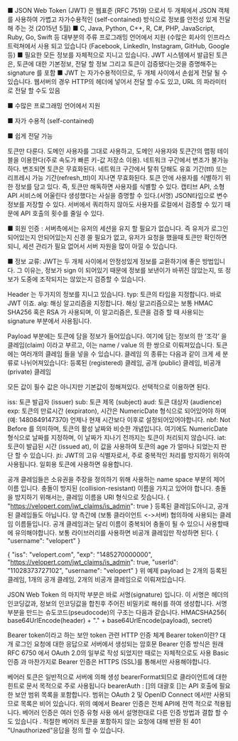 
■ JSON Web Token (JWT) 은 웹표준 (RFC 7519) 으로서 두 개체에서 JSON 객체를 사용하여 가볍고 자가수용적인 (self-contained) 방식으로 정보를 안전성 있게 전달해 주는 것 (2015년 5월)
■ C, Java, Python, C++, R, C#, PHP, JavaScript, Ruby, Go, Swift 등 대부분의 주류 프로그래밍 언어에서 지원 (수많은 회사의 인프라스트럭쳐에서 사용 되고 있습니다 (Facebook, LinkedIn, Instagram, GitHub, Google 등)
■  필요한 모든 정보를 자체적으로 지니고 있습니다. JWT 시스템에서 발급된 토큰은, 토큰에 대한 기본정보, 전달 할 정보 그리고 토큰이 검증됐다는것을 증명해주는 signature 를 포함
■ JWT 는 자가수용적이므로, 두 개체 사이에서 손쉽게 전달 될 수 있습니다. 웹서버의 경우 HTTP의 헤더에 넣어서 전달 할 수도 있고, URL 의 파라미터로 전달 할 수도 있음


■ 수많은 프로그래밍 언어에서 지원

■ 자가 수용적 (self-contained)

■ 쉽게 전달 가능


토큰만 다룬다. 도메인 사용자를 그대로 사용하고, 도메인 사용자와 토큰간의 맵핑 테이블을 이용한다(주로 속도가 빠른 키-값 저장소 이용).
 네트워크 구간에서 변조가 불가능하다. 변조되면 토큰은 무효화된다. 
 네트워크 구간에서 탈취 당해도 유효 기간(ttl) 또는 리프레시 가능 기간(refresh_ttl)이 지나면 무효화된다.
 토큰 안에 사용자를 식별하기 위한 정보를 담고 있다. 즉, 토큰만 해독하면 사용자를 식별할 수 있다.
 캡티브 API, 소형 API 서비스에 어울린다
 생성했다는 사실을 증명할 수 있다.(서명)
 JSON타입으로 변수 정보를 저장할 수 있다.
 서버에서 쿼리하지 않아도 사용자를 로컬에서 검증할 수 있기 때문에 API 호출의 횟수를 줄일 수 있다.



■ 회원 인증 : 서버측에서는 유저의 세션을 유지 할 필요가 없습니다. 즉 유저가 로그인되어있는지 안되어있는지 신경 쓸 필요가 없고, 유저가 요청을 했을때 토큰만 확인하면 되니, 세션 관리가 필요 없어서 서버 자원을 많이 아낄 수 있습니다.

■ 정보 교류: JWT는 두 개체 사이에서 안정성있게 정보를 교환하기에 좋은 방법입니다. 그 이유는, 정보가 sign 이 되어있기 때문에 정보를 보낸이가 바뀌진 않았는지, 또 정보가 도중에 조작되지는 않았는지 검증할 수 있습니다.


					
				
Header 는 두가지의 정보를 지니고 있습니다.
typ: 토큰의 타입을 지정합니다. 바로 JWT 이죠.
alg: 해싱 알고리즘을 지정합니다.  해싱 알고리즘으로는 보통 HMAC SHA256 혹은 RSA 가 사용되며, 이 알고리즘은, 토큰을 검증 할 때 사용되는 signature 부분에서 사용됩니다.




Payload 부분에는 토큰에 담을 정보가 들어있습니다. 여기에 담는 정보의 한 ‘조각’ 을 클레임(claim) 이라고 부르고, 이는 name / value 의 한 쌍으로 이뤄져있습니다. 토큰에는 여러개의 클레임 들을 넣을 수 있습니다.
클레임 의 종류는 다음과 같이 크게 세 분류로 나뉘어져있습니다:
등록된 (registered) 클레임,
공개 (public) 클레임,
비공개 (private) 클레임

		
모든 값이 필수 값은 아니지만 기본값이 정해져있다. 선택적으로 이용하면 된다.

 iss: 토큰 발급자 (issuer)
 sub: 토큰 제목 (subject)
 aud: 토큰 대상자 (audience)
 exp: 토큰의 만료시간 (expiraton), 시간은 NumericDate 형식으로 되어있어야 하며 (예: 1480849147370) 언제나 현재 시간보다 이후로 설정되어있어야합니다.
 nbf: Not Before 를 의미하며, 토큰의 활성 날짜와 비슷한 개념입니다. 여기에도 NumericDate 형식으로 날짜를 지정하며, 이 날짜가 지나기 전까지는 토큰이 처리되지 않습니다.
 iat: 토큰이 발급된 시간 (issued at), 이 값을 사용하여 토큰의 age 가 얼마나 되었는지 판단 할 수 있습니다.
 jti: JWT의 고유 식별자로서, 주로 중복적인 처리를 방지하기 위하여 사용됩니다. 일회용 토큰에 사용하면 유용합니다.


공개 클레임들은 소유권을 주장을 정의하기 위해 사용하는 name space 부분의 제어 이름 입니다.
충돌이 방지된 (collision-resistant) 이름을 가지고 있어야 합니다. 충돌을 방지하기 위해서는, 클레임 이름을 URI 형식으로 짓습니다.
{
    "https://velopert.com/jwt_claims/is_admin": true
}
등록된 클레임도아니고, 공개된 클레임들도 아닙니다. 양 측간에 (보통 클라이언트 <->서버) 협의하에 사용되는 클레임 이름들입니다. 공개 클레임과는 달리 이름이 중복되어 충돌이 될 수 있으니 사용할때에 유의해야합니다.
보통 라이브러리를 사용하면 비공개 클레임만 작성하면 된다.
{
    "username": "velopert"
}


{
    "iss": "velopert.com",
    "exp": "1485270000000",
    "https://velopert.com/jwt_claims/is_admin": true,
    "userId": "11028373727102",
    "username": "velopert"
}
위 예제 payload 는 2개의 등록된 클레임, 1개의 공개 클레임, 2개의 비공개 클레임으로 이뤄져있습니다.




JSON Web Token 의 마지막 부분은 바로 서명(signature) 입니다. 이 서명은 헤더의 인코딩값과, 정보의 인코딩값을 합친후 주어진 비밀키로 해쉬를 하여 생성합니다.
서명 부분을 만드는 슈도코드(pseudocode)의 구조는 다음과 같습니다.
HMACSHA256(
  base64UrlEncode(header) + "." +
  base64UrlEncode(payload),
  secret)


Bearer token이라고 하는 보안 token 관련 HTTP 인증 체계
Bearer token이란?
	대개 로그인 요청에 대한 응답으로 서버에서 생성되는 암호문
Bearer 인증 방식은 원래 RFC 6750 에서 OAuth 2.0의 일부로 작성 되었지만 때로는 자체적으로도 사용 
Basic 인증 과 마찬가지로 Bearer 인증은 HTTPS (SSL)를 통해서만 사용해야합니다.



베어러 토큰은 일반적으로 서버에 의해 생성 bearerFormat되므로 클라이언트에 대한 힌트로 문서 목적으로 주로 사용됩니다
bearerAuth : []의 대괄호 []는 API 호출에 필요한 보안 범위 목록을 포함합니다. 범위는 OAuth 2 및 OpenID Connect 에서만 사용되므로 목록은 비어 있습니다. 
위의 예에서 Bearer 인증은 전체 API에 전역 적으로 적용됩니다. 
베어러 인증은 여러 인증 유형 사용 에서 설명한대로 다른 인증 방법과 결합 할 수도 있습니다 .
적절한 베어러 토큰을 포함하지 않는 요청에 대해 반환 된 401 "Unauthorized"응답을 정의 할 수 있습니다. 
